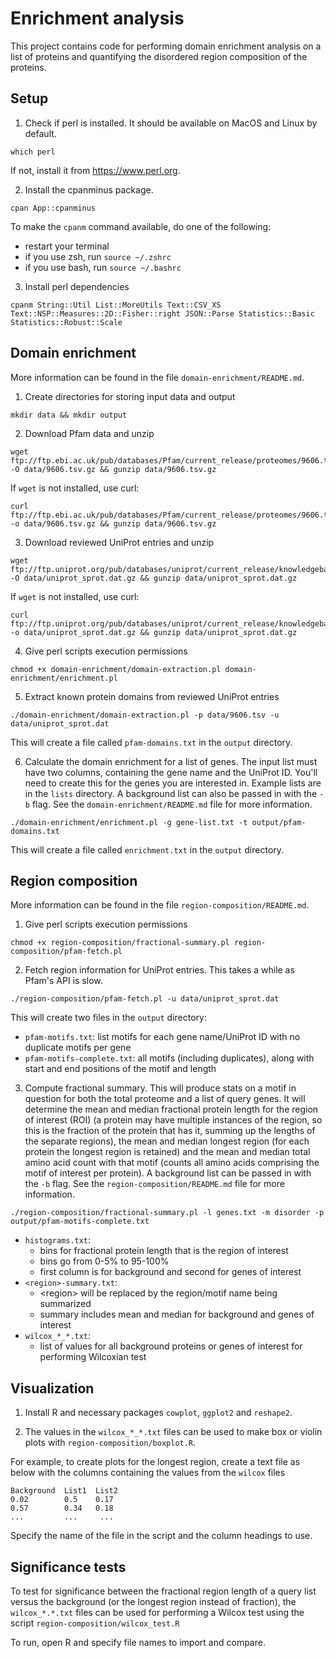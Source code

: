 # Enrichment analysis

This project contains code for performing domain enrichment analysis on a list of proteins and quantifying the disordered region composition of the proteins.

## Setup

1. Check if perl is installed. It should be available on MacOS and Linux by default.

```
which perl
```

If not, install it from https://www.perl.org.

2. Install the cpanminus package.

```
cpan App::cpanminus
```

To make the `cpanm` command available, do one of the following:
  * restart your terminal
  * if you use zsh, run `source ~/.zshrc`
  * if you use bash, run `source ~/.bashrc`

3. Install perl dependencies
```
cpanm String::Util List::MoreUtils Text::CSV_XS Text::NSP::Measures::2D::Fisher::right JSON::Parse Statistics::Basic Statistics::Robust::Scale
```

## Domain enrichment

More information can be found in the file `domain-enrichment/README.md`.

1. Create directories for storing input data and output
```
mkdir data && mkdir output
```

2. Download Pfam data and unzip
```
wget ftp://ftp.ebi.ac.uk/pub/databases/Pfam/current_release/proteomes/9606.tsv.gz -O data/9606.tsv.gz && gunzip data/9606.tsv.gz
```

If `wget` is not installed, use curl:
```
curl ftp://ftp.ebi.ac.uk/pub/databases/Pfam/current_release/proteomes/9606.tsv.gz -o data/9606.tsv.gz && gunzip data/9606.tsv.gz
```

3. Download reviewed UniProt entries and unzip
```
wget ftp://ftp.uniprot.org/pub/databases/uniprot/current_release/knowledgebase/complete/uniprot_sprot.dat.gz -O data/uniprot_sprot.dat.gz && gunzip data/uniprot_sprot.dat.gz
```

If `wget` is not installed, use curl:
```
curl ftp://ftp.uniprot.org/pub/databases/uniprot/current_release/knowledgebase/complete/uniprot_sprot.dat.gz -o data/uniprot_sprot.dat.gz && gunzip data/uniprot_sprot.dat.gz
```

4. Give perl scripts execution permissions
```
chmod +x domain-enrichment/domain-extraction.pl domain-enrichment/enrichment.pl
```

5. Extract known protein domains from reviewed UniProt entries
```
./domain-enrichment/domain-extraction.pl -p data/9606.tsv -u data/uniprot_sprot.dat
```

This will create a file called `pfam-domains.txt` in the `output` directory.

6. Calculate the domain enrichment for a list of genes. The input list must have two columns, containing the gene name and the UniProt ID. You'll need to create this for the genes you are interested in. Example lists are in the `lists` directory. A background list can also be passed in with the `-b` flag. See the `domain-enrichment/README.md` file for more information.
```
./domain-enrichment/enrichment.pl -g gene-list.txt -t output/pfam-domains.txt
```

This will create a file called `enrichment.txt` in the `output` directory.

## Region composition

 More information can be found in the file `region-composition/README.md`.

1. Give perl scripts execution permissions
```
chmod +x region-composition/fractional-summary.pl region-composition/pfam-fetch.pl
```

2. Fetch region information for UniProt entries. This takes a while as Pfam's API is slow.
```
./region-composition/pfam-fetch.pl -u data/uniprot_sprot.dat
```

This will create two files in the `output` directory:
* `pfam-motifs.txt`: list motifs for each gene name/UniProt ID with no duplicate motifs per gene
* `pfam-motifs-complete.txt`: all motifs (including duplicates), along with start and end positions of the motif and length

3. Compute fractional summary. This will produce stats on a motif in question for both the total proteome and a list of query genes. It will determine the mean and median fractional protein length for the region of interest (ROI) (a protein may have multiple instances of the region, so this is the fraction of the protein that has it, summing up the lengths of the separate regions), the mean and median longest region (for each protein the longest region is retained) and the mean and median total amino acid count with that motif (counts all amino acids comprising the motif of interest per protein). A background list can be passed in with the `-b` flag. See the `region-composition/README.md` file for more information.
```
./region-composition/fractional-summary.pl -l genes.txt -m disorder -p output/pfam-motifs-complete.txt
```

* `histograms.txt`:
  * bins for fractional protein length that is the region of interest
  * bins go from 0-5% to 95-100%
  * first column is for background and second for genes of interest
* `<region>-summary.txt`:
  * &lt;region&gt; will be replaced by the region/motif name being summarized
  * summary includes mean and median for background and genes of interest
* `wilcox_*_*.txt`:
  * list of values for all background proteins or genes of interest for performing Wilcoxian test


## Visualization

1. Install R and necessary packages `cowplot`, `ggplot2` and `reshape2`.

2. The values in the `wilcox_*_*.txt` files can be used to make box or violin plots with `region-composition/boxplot.R`.

For example, to create plots for the longest region, create a text file as below with the columns containing the values from the `wilcox` files

```
Background  List1  List2
0.02        0.5    0.17
0.57        0.34   0.18
...         ...     ...
```

Specify the name of the file in the script and the column headings to use.

## Significance tests

To test for significance between the fractional region length of a query list versus the background (or the longest region instead of fraction), the `wilcox_*.*.txt` files can be used for performing a Wilcox test using the script `region-composition/wilcox_test.R`

To run, open R and specify file names to import and compare.

